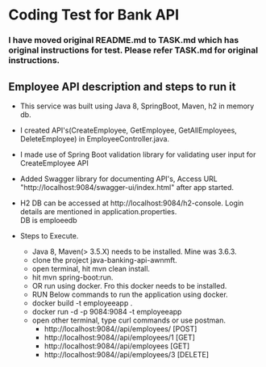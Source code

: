 # Coding Test for Bank API
### I have moved original README.md to TASK.md which has original instructions for test. Please refer TASK.md for original instructions.

##  Employee API description and steps to run it

- This service was built using Java 8, SpringBoot, Maven, h2 in memory db.
- I created API's(CreateEmployee, GetEmployee, GetAllEmployees, DeleteEmployee) in EmployeeController.java.
- I made use of Spring Boot validation library for validating user input for CreateEmployee API
- Added Swagger library for documenting API's, Access URL "http://localhost:9084/swagger-ui/index.html" 
  after app started.
- H2 DB can be accessed at http://localhost:9084/h2-console. Login details are mentioned in application.properties.  
  DB is emploeedb  

- Steps to Execute. 

   - Java 8, Maven(> 3.5.X) needs to be installed. Mine was 3.6.3.
   - clone the project java-banking-api-awnmft.
   - open terminal, hit mvn clean install.
   - hit mvn spring-boot:run.
   - OR  run using docker. Fro this docker needs to be installed.
   - RUN Below commands to run the application using docker.
   - docker build -t employeeapp .
   - docker run -d -p 9084:9084 -t employeeapp
   - open other terminal, type curl commands or use postman.
       - http://localhost:9084//api/employees/ [POST]
       - http://localhost:9084//api/employees/1 [GET]
       - http://localhost:9084//api/employees [GET]
       - http://localhost:9084//api/employees/3 [DELETE]